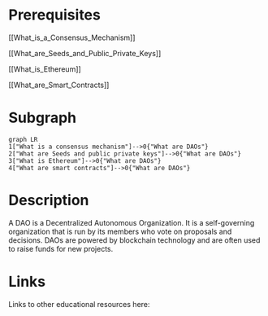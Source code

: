 # Prerequisites
[[What_is_a_Consensus_Mechanism]]


[[What_are_Seeds_and_Public_Private_Keys]]


[[What_is_Ethereum]]


[[What_are_Smart_Contracts]]

# Subgraph

```mermaid
graph LR
1["What is a consensus mechanism"]-->0{"What are DAOs"}
2["What are Seeds and public private keys"]-->0{"What are DAOs"}
3["What is Ethereum"]-->0{"What are DAOs"}
4["What are smart contracts"]-->0{"What are DAOs"}
```



# Description
  
A DAO is a Decentralized Autonomous Organization. It is a self-governing organization that is run by its members who vote on proposals and decisions. DAOs are powered by blockchain technology and are often used to raise funds for new projects.

# Links
Links to other educational resources here: